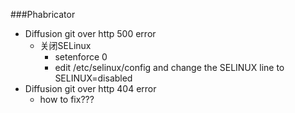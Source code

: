 ###Phabricator
* Diffusion git over http 500 error
    * 关闭SELinux
        * setenforce 0
        * edit /etc/selinux/config and change the SELINUX line to SELINUX=disabled
* Diffusion git over http 404 error
    * how to fix???
